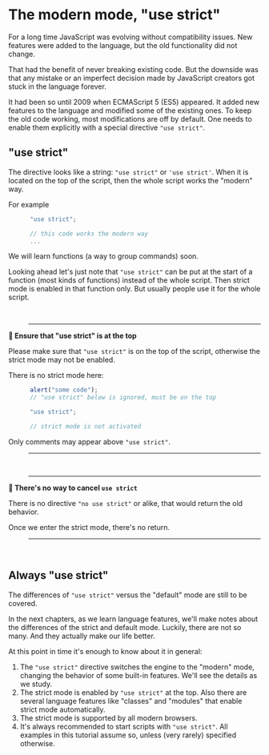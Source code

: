 # The modern mode, "use strict"

For a long time JavaScript was evolving without compatibility issues. New features were added to the language, but the old functionality did not change.

That had the benefit of never breaking existing code. But the downside was that any mistake or an imperfect decision made by JavaScript creators got stuck in the language forever.

It had been so until 2009 when ECMAScript 5 (ES5) appeared. It added new features to the language and modified some of the existing ones. To keep the old code working, most modifications are off by default. One needs to enable them explicitly with a special directive `"use strict"`.

## "use strict"

The directive looks like a string: `"use strict"` or `'use strict'`. When it is located on the top of the script, then the whole script works the "modern" way.

For example

```js
      "use strict";

      // this code works the modern way
      ...
```

We will learn functions (a way to group commands) soon.

Looking ahead let's just note that `"use strict"` can be put at the start of a function (most kinds of functions) instead of the whole script. Then strict mode is enabled in that function only. But usually people use it for the whole script.

<br>

> ---

**📌 Ensure that "use strict" is at the top**

Please make sure that `"use strict"` is on the top of the script, otherwise the strict mode may not be enabled.

There is no strict mode here:

```js
      alert("some code");
      // "use strict" below is ignored, must be on the top

      "use strict";

      // strict mode is not activated
```

Only comments may appear above `"use strict"`.

> ---

<br>

> ---

**📌 There's no way to cancel `use strict`**

There is no directive `"no use strict"` or alike, that would return the old behavior.

Once we enter the strict mode, there's no return.

> ---

<br>

## Always "use strict"

The differences of `"use strict"` versus the "default" mode are still to be covered.

In the next chapters, as we learn language features, we'll make notes about the differences of the strict and default mode. Luckily, there are not so many. And they actually make our life better.

At this point in time it's enough to know about it in general:

1. The `"use strict"` directive switches the engine to the "modern" mode, changing the behavior of some built-in features. We'll see the details as we study.
2. The strict mode is enabled by `"use strict"` at the top. Also there are several language features like "classes" and "modules" that enable strict mode automatically.
3. The strict mode is supported by all modern browsers.
4. It's always recommended to start scripts with `"use strict"`. All examples in this tutorial assume so, unless (very rarely) specified otherwise.

